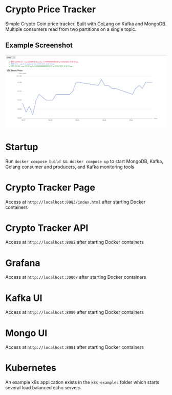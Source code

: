 # Crypto Price Tracker

Simple Crypto Coin price tracker. Built with GoLang on Kafka and MongoDB. 
Multiple consumers read from two partitions on a single topic. 

## Example Screenshot
![Alt text](/screenshots/alpha.png "Alpha Version")

# Startup
Run `docker compose build && docker compose up` to start MongoDB, Kafka, Golang consumer and producers, and Kafka monitoring tools

# Crypto Tracker Page
Access at `http://localhost:8083/index.html` after starting Docker containers

# Crypto Tracker API
Access at `http://localhost:8082` after starting Docker containers

# Grafana
Access at `http://localhost:3000/` after starting Docker containers

# Kafka UI 
Access at `http://localhost:8080` after starting Docker containers 

# Mongo UI
Access at `http://localhost:8081` after starting Docker containers 

# Kubernetes
An example k8s application exists in the `k8s-examples` folder which starts several load balanced echo servers. 
